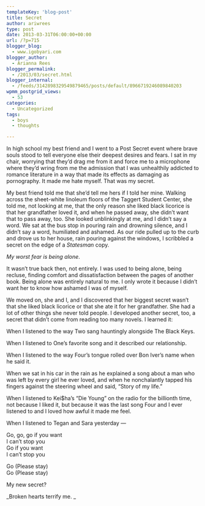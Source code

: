 ```yaml
---
templateKey: 'blog-post'
title: Secret
author: ariwrees
type: post
date: 2013-03-31T06:00:00+00:00
url: /?p=715
blogger_blog:
  - www.igobyari.com
blogger_author:
  - Arianna Rees
blogger_permalink:
  - /2013/03/secret.html
blogger_internal:
  - /feeds/3142898329549879465/posts/default/8966719246089840203
wpmm_postgrid_views:
  - 53
categories:
  - Uncategorized
tags:
  - boys
  - thoughts

---
```

In high school my best friend and I went to a Post Secret event where brave souls stood to tell everyone else their deepest desires and fears. I sat in my chair, worrying that they’d drag me from it and force me to a microphone where they’d wring from me the admission that I was unhealthily addicted to romance literature in a way that made its effects as damaging as pornography. It made me hate myself. That was my secret.

My best friend told me that she’d tell me hers if I told her mine. Walking across the sheet-white linoleum floors of the Taggert Student Center, she told me, not looking at me, that the only reason she liked black licorice is that her grandfather loved it, and when he passed away, she didn’t want that to pass away, too. She looked unblinkingly at me, and I didn’t say a word. We sat at the bus stop in pouring rain and drowning silence, and I didn’t say a word, humiliated and ashamed. As our ride pulled up to the curb and drove us to her house, rain pouring against the windows, I scribbled a secret on the edge of a _Statesman_ copy. 

_My worst fear is being alone_. 

It wasn’t true back then, not entirely. I was used to being alone, being recluse, finding comfort and dissatisfaction between the pages of another book. Being alone was entirely natural to me. I only wrote it because I didn’t want her to know how ashamed I was of myself. 

We moved on, she and I, and I discovered that her biggest secret wasn’t that she liked black licorice or that she ate it for her grandfather. She had a lot of other things she never told people. I developed another secret, too, a secret that didn’t come from reading too many novels. I learned it:  

When I listened to the way Two sang hauntingly alongside The Black Keys. 

When I listened to One’s favorite song and it described our relationship. 

When I listened to the way Four’s tongue rolled over Bon Iver’s name when he said it. 

When we sat in his car in the rain as he explained a song about a man who was left by every girl he ever loved, and when he nonchalantly tapped his fingers against the steering wheel and said, “Story of my life.”

When I listened to Kei$ha’s “Die Young” on the radio for the billionth time, not because I liked it, but because it was the last song Four and I ever listened to and I loved how awful it made me feel.

When I listened to Tegan and Sara yesterday —

Go, go, go if you want  
I can’t stop you  
Go if you want  
I can’t stop you  
  
Go (Please stay)  
Go (Please stay)

My new secret? 

_Broken hearts terrify me. _